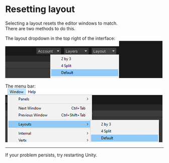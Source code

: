 # Resetting layout
Selecting a layout resets the editor windows to match.  
There are two methods to do this.  

The layout dropdown in the top right of the interface:    
![Layouts dropdown](reset-layout-0.png)  

The menu bar:  
![Window layouts menu](reset-layout.png)  

---

If your problem persists, try restarting Unity.
